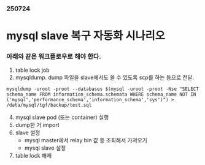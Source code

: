 ### 250724
# mysql slave 복구 자동화 시나리오
### 아래와 같은 워크플로우로 해야 한다.
1. table lock job
2. mysqldump. dump 파일을 slave에서도 쓸 수 있도록 scp를 하는 등으로 전달.
  ```
  mysqldump -uroot -proot --databases $(mysql -uroot -proot -Nse "SELECT schema_name FROM information_schema.schemata WHERE schema_name NOT IN ('mysql','performance_schema','information_schema','sys')") > /data/mysql/tgf/backup/test.sql
  ```
4. mysql slave pod (또는 container) 실행
5. dump한 거 import
6. slave 설정
    - mysql master에서 relay bin 값 등 조회해서 가져오기
    - mysql slave 설정
7. table lock 해제
